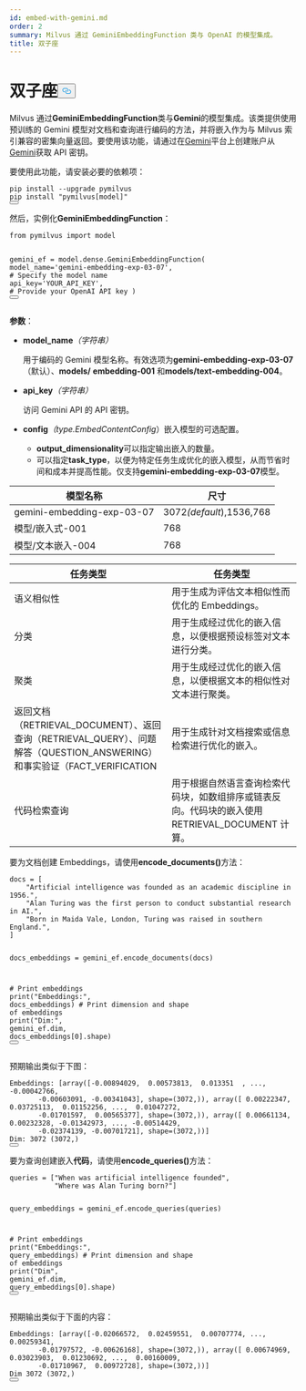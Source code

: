 ```yaml
---
id: embed-with-gemini.md
order: 2
summary: Milvus 通过 GeminiEmbeddingFunction 类与 OpenAI 的模型集成。
title: 双子座
---
```

<h1 id="Gemini" class="common-anchor-header">双子座<button data-href="#Gemini" class="anchor-icon" translate="no">
      <svg translate="no"
        aria-hidden="true"
        focusable="false"
        height="20"
        version="1.1"
        viewBox="0 0 16 16"
        width="16"
      >
        <path
          fill="#0092E4"
          fill-rule="evenodd"
          d="M4 9h1v1H4c-1.5 0-3-1.69-3-3.5S2.55 3 4 3h4c1.45 0 3 1.69 3 3.5 0 1.41-.91 2.72-2 3.25V8.59c.58-.45 1-1.27 1-2.09C10 5.22 8.98 4 8 4H4c-.98 0-2 1.22-2 2.5S3 9 4 9zm9-3h-1v1h1c1 0 2 1.22 2 2.5S13.98 12 13 12H9c-.98 0-2-1.22-2-2.5 0-.83.42-1.64 1-2.09V6.25c-1.09.53-2 1.84-2 3.25C6 11.31 7.55 13 9 13h4c1.45 0 3-1.69 3-3.5S14.5 6 13 6z"
        ></path>
      </svg>
    </button></h1><p>Milvus 通过<strong>GeminiEmbeddingFunction</strong>类与<strong>Gemini</strong>的模型集成。该类提供使用预训练的 Gemini 模型对文档和查询进行编码的方法，并将嵌入作为与 Milvus 索引兼容的密集向量返回。要使用该功能，请通过在<a href="https://ai.google.dev/gemini-api/docs/api-key">Gemini</a>平台上创建账户从<a href="https://ai.google.dev/gemini-api/docs/api-key">Gemini</a>获取 API 密钥。</p>
<p>要使用此功能，请安装必要的依赖项：</p>
<pre><code translate="no" class="language-bash">pip install --upgrade pymilvus
pip install <span class="hljs-string">&quot;pymilvus[model]&quot;</span>
<button class="copy-code-btn"></button></code></pre>
<p>然后，实例化<strong>GeminiEmbeddingFunction</strong>：</p>
<pre><code translate="no" class="language-python"><span class="hljs-keyword">from</span> pymilvus <span class="hljs-keyword">import</span> model

gemini_ef = model.dense.GeminiEmbeddingFunction(
    model_name=<span class="hljs-string">&#x27;gemini-embedding-exp-03-07&#x27;</span>, <span class="hljs-comment"># Specify the model name</span>
    api_key=<span class="hljs-string">&#x27;YOUR_API_KEY&#x27;</span>, <span class="hljs-comment"># Provide your OpenAI API key</span>
)
<button class="copy-code-btn"></button></code></pre>
<p><strong>参数</strong>：</p>
<ul>
<li><p><strong>model_name</strong><em>（字符串）</em></p>
<p>用于编码的 Gemini 模型名称。有效选项为<strong>gemini-embedding-exp-03-07</strong>（默认）、<strong>models/</strong> <strong>embedding-001</strong> 和<strong>models/text-embedding-004</strong>。</p></li>
<li><p><strong>api_key</strong><em>（字符串）</em></p>
<p>访问 Gemini API 的 API 密钥。</p></li>
<li><p><strong>config</strong><em>（type.EmbedContentConfig</em>）嵌入模型的可选配置。</p>
<ul>
<li><strong>output_dimensionality</strong>可以指定输出嵌入的数量。</li>
<li>可以指定<strong>task_type</strong>，以便为特定任务生成优化的嵌入模型，从而节省时间和成本并提高性能。仅支持<strong>gemini-embedding-exp-03-07</strong>模型。</li>
</ul></li>
</ul>
<table>
<thead>
<tr><th>模型名称</th><th>尺寸</th></tr>
</thead>
<tbody>
<tr><td>gemini-embedding-exp-03-07</td><td>3072<em>(default</em>),1536,768</td></tr>
<tr><td>模型/嵌入式-001</td><td>768</td></tr>
<tr><td>模型/文本嵌入-004</td><td>768</td></tr>
</tbody>
</table>
<table>
<thead>
<tr><th>任务类型</th><th>任务类型</th></tr>
</thead>
<tbody>
<tr><td>语义相似性</td><td>用于生成为评估文本相似性而优化的 Embeddings。</td></tr>
<tr><td>分类</td><td>用于生成经过优化的嵌入信息，以便根据预设标签对文本进行分类。</td></tr>
<tr><td>聚类</td><td>用于生成经过优化的嵌入信息，以便根据文本的相似性对文本进行聚类。</td></tr>
<tr><td>返回文档（RETRIEVAL_DOCUMENT）、返回查询（RETRIEVAL_QUERY）、问题解答（QUESTION_ANSWERING）和事实验证（FACT_VERIFICATION</td><td>用于生成针对文档搜索或信息检索进行优化的嵌入。</td></tr>
<tr><td>代码检索查询</td><td>用于根据自然语言查询检索代码块，如数组排序或链表反向。代码块的嵌入使用 RETRIEVAL_DOCUMENT 计算。</td></tr>
</tbody>
</table>
<p>要为文档创建 Embeddings，请使用<strong>encode_documents()</strong>方法：</p>
<pre><code translate="no" class="language-python">docs = [
    <span class="hljs-string">&quot;Artificial intelligence was founded as an academic discipline in 1956.&quot;</span>,
    <span class="hljs-string">&quot;Alan Turing was the first person to conduct substantial research in AI.&quot;</span>,
    <span class="hljs-string">&quot;Born in Maida Vale, London, Turing was raised in southern England.&quot;</span>,
]

docs_embeddings = gemini_ef.encode_documents(docs)

<span class="hljs-comment"># Print embeddings</span>
<span class="hljs-built_in">print</span>(<span class="hljs-string">&quot;Embeddings:&quot;</span>, docs_embeddings)
<span class="hljs-comment"># Print dimension and shape of embeddings</span>
<span class="hljs-built_in">print</span>(<span class="hljs-string">&quot;Dim:&quot;</span>, gemini_ef.dim, docs_embeddings[<span class="hljs-number">0</span>].shape)
<button class="copy-code-btn"></button></code></pre>
<p>预期输出类似于下图：</p>
<pre><code translate="no" class="language-python">Embeddings: [array([-0.00894029,  0.00573813,  0.013351  , ..., -0.00042766,
       -0.00603091, -0.00341043], shape=(3072,)), array([ 0.00222347,  0.03725113,  0.01152256, ...,  0.01047272,
       -0.01701597,  0.00565377], shape=(3072,)), array([ 0.00661134,  0.00232328, -0.01342973, ..., -0.00514429,
       -0.02374139, -0.00701721], shape=(3072,))]
Dim: 3072 (3072,)
<button class="copy-code-btn"></button></code></pre>
<p>要为查询创建嵌入<strong>代码</strong>，请使用<strong>encode_queries()</strong>方法：</p>
<pre><code translate="no" class="language-python">queries = [<span class="hljs-string">&quot;When was artificial intelligence founded&quot;</span>, 
           <span class="hljs-string">&quot;Where was Alan Turing born?&quot;</span>]

query_embeddings = gemini_ef.encode_queries(queries)

<span class="hljs-comment"># Print embeddings</span>
<span class="hljs-built_in">print</span>(<span class="hljs-string">&quot;Embeddings:&quot;</span>, query_embeddings)
<span class="hljs-comment"># Print dimension and shape of embeddings</span>
<span class="hljs-built_in">print</span>(<span class="hljs-string">&quot;Dim&quot;</span>, gemini_ef.dim, query_embeddings[<span class="hljs-number">0</span>].shape)
<button class="copy-code-btn"></button></code></pre>
<p>预期输出类似于下面的内容：</p>
<pre><code translate="no" class="language-python">Embeddings: [array([-0.02066572,  0.02459551,  0.00707774, ...,  0.00259341,
       -0.01797572, -0.00626168], shape=(3072,)), array([ 0.00674969,  0.03023903,  0.01230692, ...,  0.00160009,
       -0.01710967,  0.00972728], shape=(3072,))]
Dim 3072 (3072,)
<button class="copy-code-btn"></button></code></pre>
